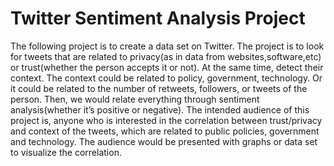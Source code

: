 # Twitter Sentiment Analysis Project

The following project is to create a data set on Twitter. The project is to look for tweets
that are related to privacy(as in data from websites,software,etc) or trust(whether the person
accepts it or not). At the same time, detect their context. The context could be related to policy,
government, technology. Or it could be related to the number of retweets, followers, or tweets of
the person. Then, we would relate everything through sentiment analysis(whether it’s positive or
negative). The intended audience of this project is, anyone who is interested in the correlation
between trust/privacy and context of the tweets, which are related to public policies, government
and technology. The audience would be presented with graphs or data set to visualize the
correlation.
